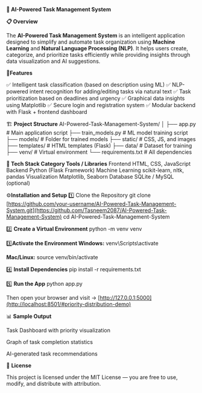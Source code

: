 **🧠 AI-Powered Task Management System**

**📋 Overview**

The **AI-Powered Task Management System** is an intelligent application designed to simplify and automate task organization using **Machine Learning** and **Natural Language Processing (NLP)**.
It helps users create, categorize, and prioritize tasks efficiently while providing insights through data visualization and AI suggestions.

🚀**Features**

✅ Intelligent task classification (based on description using ML)
✅ NLP-powered intent recognition for adding/editing tasks via natural text
✅ Task prioritization based on deadlines and urgency
✅ Graphical data insights using Matplotlib
✅ Secure login and registration system
✅ Modular backend with Flask + frontend dashboard

🏗️ **Project Structure**
AI-Powered-Task-Management-System/
│
├── app.py                  # Main application script
├── train_models.py         # ML model training script
├── models/                 # Folder for trained models
├── static/                 # CSS, JS, and images
├── templates/              # HTML templates (Flask)
├── data/                   # Dataset for training
├── venv/                   # Virtual environment
└── requirements.txt        # All dependencies

**🧩 Tech Stack
Category	                  Tools / Libraries**
Frontend	                  HTML, CSS, JavaScript
Backend	                    Python (Flask Framework)
Machine Learning	          scikit-learn, nltk, pandas
Visualization              	Matplotlib, Seaborn
Database	                  SQLite / MySQL (optional)

⚙️**Installation and Setup**
1️⃣ Clone the Repository
git clone [https://github.com/your-username/AI-Powered-Task-Management-System.git](https://github.com/Tasneem2087/AI-Powered-Task-Management-System)
cd AI-Powered-Task-Management-System

2️⃣ **Create a Virtual Environment**
python -m venv venv

3️⃣**Activate the Environment
Windows:**
venv\Scripts\activate

**Mac/Linux:**
source venv/bin/activate

4️⃣ **Install Dependencies**
pip install -r requirements.txt

5️⃣ **Run the App**
python app.py

Then open your browser and visit → [http://127.0.0.1:5000](http://localhost:8501/#priority-distribution-demo)

📊 **Sample Output**

Task Dashboard with priority visualization

Graph of task completion statistics

AI-generated task recommendations

📜 **License**

This project is licensed under the MIT License — you are free to use, modify, and distribute with attribution.
